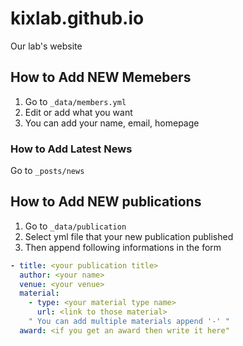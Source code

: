 # kixlab.github.io
Our lab's website

## How to Add NEW Memebers
1. Go to `_data/members.yml`
2. Edit or add what you want
3. You can add your name, email, homepage

### How to Add Latest News
Go to `_posts/news`

## How to Add NEW publications
1. Go to `_data/publication`
2. Select yml file that your new publication published
3. Then append following informations in the form
```yml
- title: <your publication title>
  author: <your name>
  venue: <your venue>
  material:
    - type: <your material type name>
      url: <link to those material>
    " You can add multiple materials append '-' "
  award: <if you get an award then write it here"
```
